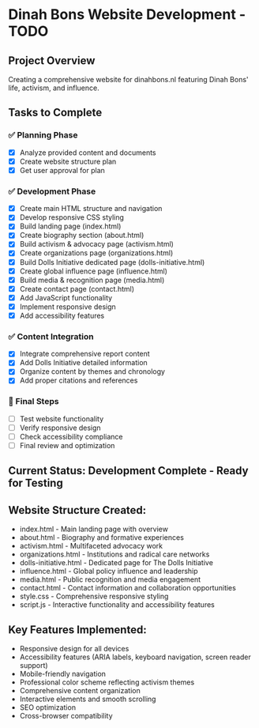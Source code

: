 # Dinah Bons Website Development - TODO

## Project Overview
Creating a comprehensive website for dinahbons.nl featuring Dinah Bons' life, activism, and influence.

## Tasks to Complete

### ✅ Planning Phase
- [x] Analyze provided content and documents
- [x] Create website structure plan
- [x] Get user approval for plan

### ✅ Development Phase
- [x] Create main HTML structure and navigation
- [x] Develop responsive CSS styling
- [x] Build landing page (index.html)
- [x] Create biography section (about.html)
- [x] Build activism & advocacy page (activism.html)
- [x] Create organizations page (organizations.html)
- [x] Build Dolls Initiative dedicated page (dolls-initiative.html)
- [x] Create global influence page (influence.html)
- [x] Build media & recognition page (media.html)
- [x] Create contact page (contact.html)
- [x] Add JavaScript functionality
- [x] Implement responsive design
- [x] Add accessibility features

### ✅ Content Integration
- [x] Integrate comprehensive report content
- [x] Add Dolls Initiative detailed information
- [x] Organize content by themes and chronology
- [x] Add proper citations and references

### 🔄 Final Steps
- [ ] Test website functionality
- [ ] Verify responsive design
- [ ] Check accessibility compliance
- [ ] Final review and optimization

## Current Status: Development Complete - Ready for Testing

## Website Structure Created:
- index.html - Main landing page with overview
- about.html - Biography and formative experiences
- activism.html - Multifaceted advocacy work
- organizations.html - Institutions and radical care networks
- dolls-initiative.html - Dedicated page for The Dolls Initiative
- influence.html - Global policy influence and leadership
- media.html - Public recognition and media engagement
- contact.html - Contact information and collaboration opportunities
- style.css - Comprehensive responsive styling
- script.js - Interactive functionality and accessibility features

## Key Features Implemented:
- Responsive design for all devices
- Accessibility features (ARIA labels, keyboard navigation, screen reader support)
- Mobile-friendly navigation
- Professional color scheme reflecting activism themes
- Comprehensive content organization
- Interactive elements and smooth scrolling
- SEO optimization
- Cross-browser compatibility
